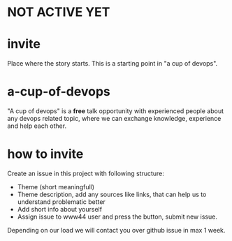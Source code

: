 # NOT ACTIVE YET

# invite
Place where the story starts. This is a starting point in "a cup of devops".

# a-cup-of-devops
"A cup of devops" is a **free** talk opportunity with experienced people about any devops related topic, where we can exchange knowledge, experience and help each other. 

# how to invite
Create an issue in this project with following structure:
- Theme (short meaningfull)
- Theme description, add any sources like links, that can help us to understand problematic better
- Add short info about yourself
- Assign issue to www44 user and press the button, submit new issue.

Depending on our load we will contact you over github issue in max 1 week.


